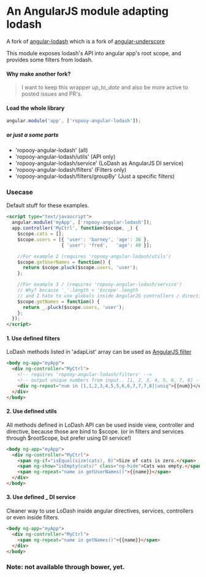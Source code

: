 # An AngularJS module adapting lodash

A fork of [angular-lodash](https://github.com/cabrel/angular-lodash) which is a fork of [angular-underscore](https://github.com/floydsoft/angular-underscore)

This module exposes lodash's API into angular app's root scope,
and provides some filters from lodash.

#### Why make another fork?
> I want to keep this wrapper _up_to_date_ and also be more active to posted issues and PR's.

#### Load the whole library

```javascript
angular.module('app', ['ropooy-angular-lodash']);
```
##### or just a some parts
* 'ropooy-angular-lodash' (all)
* 'ropooy-angular-lodash/utils' (API only)
* 'ropooy-angular-lodash/service' (LoDash as AngularJS DI service)
* 'ropooy-angular-lodash/filters' (Filters only)
* 'ropooy-angular-lodash/filters/groupBy' (Just a specific filters)

### Usecase
Default stuff for these examples.
```html
<script type="text/javascript">
  angular.module('myApp', ['ropooy-angular-lodash']);
  app.controller('MyCtrl', function($scope, _) {
    $scope.cats = [];
    $scope.users = [{ 'user': 'barney', 'age': 36 },
                    { 'user': 'fred',   'age': 40 }];

    //For example 2 (requires 'ropooy-angular-lodash/utils')
    $scope.getUserNames = function() {
      return $scope.pluck($scope.users, 'user');
    };

    //For example 3 / (requires 'ropooy-angular-lodash/service')
    // Why? because '_'.length < '$scope'.length
    // and I hate to use globals inside AngularJS controllers / directives / etc.
    $scope.getNames = function() {
      return _.pluck($scope.users, 'user');
    };
  });
</script>
```

#### 1. Use defined filters
LoDash methods listed in 'adapList' array can be used as [AngularJS filter](https://docs.angularjs.org/guide/filter)
```html
<body ng-app="myApp">
  <div ng-controller="MyCtrl">
    <!-- requires 'ropooy-angular-lodash/filters' -->
    <!-- output unique numbers from input.. [1, 2, 3, 4, 5, 6, 7, 8] -->
    <div ng-repeat="num in [1,1,2,3,4,5,5,6,6,7,7,7,8]|uniq">{{num}}</div>
  </div>
</body>
```

#### 2. Use defined utils
All methods defined in LoDash API can be used inside view, controller and directive, because those are bind to $scope. (or in filters and services through $rootScope, but prefer using DI service!)
```html
<body ng-app="myApp">
  <div ng-controller="MyCtrl">
    <span ng-if="isEqual(size(cats), 0)">Size of cats is zero.</span>
    <span ng-show="isEmpty(cats)" class="ng-hide">Cats was empty.</span>
    <span ng-repeat="name in getUserNames()">{{name}}</span>
  </div>
</body>
```

#### 3. Use defined _ DI service
Cleaner way to use LoDash inside angular directives, services, controllers or even inside filters.
```html
<body ng-app="myApp">
  <div ng-controller="MyCtrl">
    <span ng-repeat="name in getNames()">{{name}}</span>
  </div>
</body>
```

### Note: not available through bower, yet.
